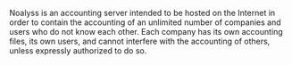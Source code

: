 Noalyss is an accounting server intended to be hosted on the Internet in order to contain the accounting of an unlimited number of companies and users who do not know each other. Each company has its own accounting files, its own users, and cannot interfere with the accounting of others, unless expressly authorized to do so.